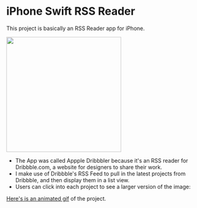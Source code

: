 # iPhone Swift RSS Reader

This project is basically an RSS Reader app for iPhone.

<img src="http://graemefulton.com/content/images/2016/11/Screen-Shot-2016-11-17-at-14-21-41.png" width=300>

* The App was called Appple Dribbbler because it's an RSS reader for Dribbble.com, a website for designers to share their work.
* I make use of Dribbble's RSS Feed to pull in the latest projects from Dribbble, and then display them in a list view.
* Users can click into each project to see a larger version of the image:

[Here's is an animated gif](http://www.graemefulton.com/content/images/2016/11/giphy.gif) of the project.

